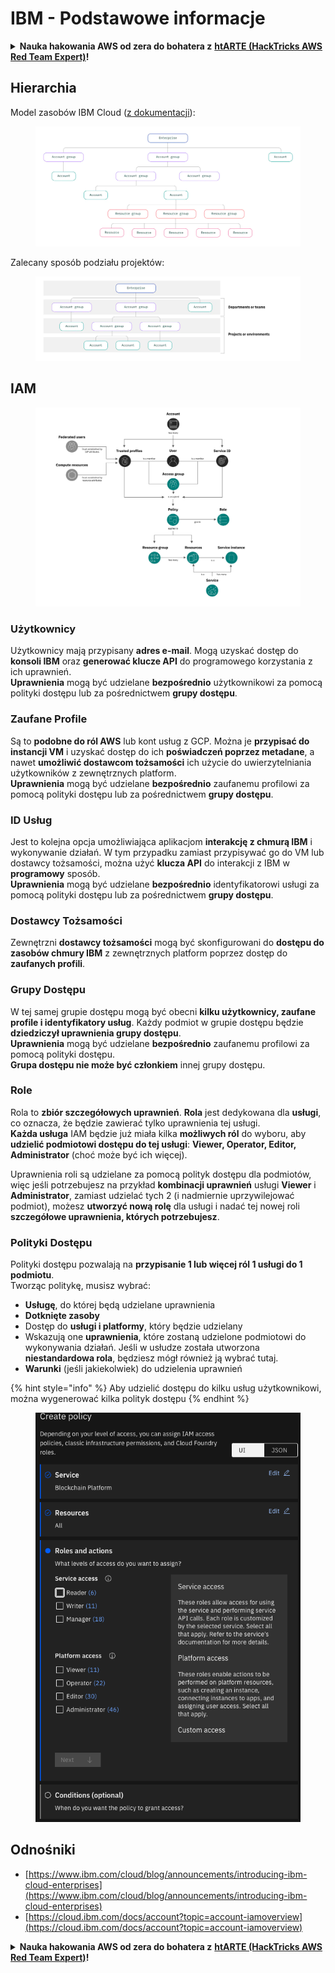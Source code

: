 # IBM - Podstawowe informacje

<details>

<summary><strong>Nauka hakowania AWS od zera do bohatera z</strong> <a href="https://training.hacktricks.xyz/courses/arte"><strong>htARTE (HackTricks AWS Red Team Expert)</strong></a><strong>!</strong></summary>

Inne sposoby wsparcia HackTricks:

* Jeśli chcesz zobaczyć swoją **firmę reklamowaną w HackTricks** lub **pobrać HackTricks w formacie PDF**, sprawdź [**PLANY SUBSKRYPCYJNE**](https://github.com/sponsors/carlospolop)!
* Zdobądź [**oficjalne gadżety PEASS & HackTricks**](https://peass.creator-spring.com)
* Odkryj [**Rodzinę PEASS**](https://opensea.io/collection/the-peass-family), naszą kolekcję ekskluzywnych [**NFT**](https://opensea.io/collection/the-peass-family)
* **Dołącz do** 💬 [**grupy Discord**](https://discord.gg/hRep4RUj7f) lub [**grupy telegramowej**](https://t.me/peass) lub **śledź** mnie na **Twitterze** 🐦 [**@carlospolopm**](https://twitter.com/carlospolopm)**.**
* **Podziel się swoimi sztuczkami hakowania, przesyłając PR-y do** [**HackTricks**](https://github.com/carlospolop/hacktricks) i [**HackTricks Cloud**](https://github.com/carlospolop/hacktricks-cloud) repozytoriów na GitHubie.

</details>

## Hierarchia

Model zasobów IBM Cloud ([z dokumentacji](https://www.ibm.com/blog/announcement/introducing-ibm-cloud-enterprises/)):

<figure><img src="../../.gitbook/assets/image (225).png" alt=""><figcaption></figcaption></figure>

Zalecany sposób podziału projektów:

<figure><img src="../../.gitbook/assets/image (239).png" alt=""><figcaption></figcaption></figure>

## IAM

<figure><img src="../../.gitbook/assets/image (266).png" alt=""><figcaption></figcaption></figure>

### Użytkownicy

Użytkownicy mają przypisany **adres e-mail**. Mogą uzyskać dostęp do **konsoli IBM** oraz **generować klucze API** do programowego korzystania z ich uprawnień.\
**Uprawnienia** mogą być udzielane **bezpośrednio** użytkownikowi za pomocą polityki dostępu lub za pośrednictwem **grupy dostępu**.

### Zaufane Profile

Są to **podobne do ról AWS** lub kont usług z GCP. Można je **przypisać do instancji VM** i uzyskać dostęp do ich **poświadczeń poprzez metadane**, a nawet **umożliwić dostawcom tożsamości** ich użycie do uwierzytelniania użytkowników z zewnętrznych platform.\
**Uprawnienia** mogą być udzielane **bezpośrednio** zaufanemu profilowi za pomocą polityki dostępu lub za pośrednictwem **grupy dostępu**.

### ID Usług

Jest to kolejna opcja umożliwiająca aplikacjom **interakcję z chmurą IBM** i wykonywanie działań. W tym przypadku zamiast przypisywać go do VM lub dostawcy tożsamości, można użyć **klucza API** do interakcji z IBM w **programowy** sposób.\
**Uprawnienia** mogą być udzielane **bezpośrednio** identyfikatorowi usługi za pomocą polityki dostępu lub za pośrednictwem **grupy dostępu**.

### Dostawcy Tożsamości

Zewnętrzni **dostawcy tożsamości** mogą być skonfigurowani do **dostępu do zasobów chmury IBM** z zewnętrznych platform poprzez dostęp do **zaufanych profili**.

### Grupy Dostępu

W tej samej grupie dostępu mogą być obecni **kilku użytkownicy, zaufane profile i identyfikatory usług**. Każdy podmiot w grupie dostępu będzie **dziedziczył uprawnienia grupy dostępu**.\
**Uprawnienia** mogą być udzielane **bezpośrednio** zaufanemu profilowi za pomocą polityki dostępu.\
**Grupa dostępu nie może być członkiem** innej grupy dostępu.

### Role

Rola to **zbiór szczegółowych uprawnień**. **Rola** jest dedykowana dla **usługi**, co oznacza, że będzie zawierać tylko uprawnienia tej usługi.\
**Każda usługa** IAM będzie już miała kilka **możliwych ról** do wyboru, aby **udzielić podmiotowi dostępu do tej usługi**: **Viewer, Operator, Editor, Administrator** (choć może być ich więcej).

Uprawnienia roli są udzielane za pomocą polityk dostępu dla podmiotów, więc jeśli potrzebujesz na przykład **kombinacji uprawnień** usługi **Viewer** i **Administrator**, zamiast udzielać tych 2 (i nadmiernie uprzywilejować podmiot), możesz **utworzyć nową rolę** dla usługi i nadać tej nowej roli **szczegółowe uprawnienia, których potrzebujesz**.

### Polityki Dostępu

Polityki dostępu pozwalają na **przypisanie 1 lub więcej ról 1 usługi do 1 podmiotu**.\
Tworząc politykę, musisz wybrać:

* **Usługę**, do której będą udzielane uprawnienia
* **Dotknięte zasoby**
* Dostęp do **usługi i platformy**, który będzie udzielany
* Wskazują one **uprawnienia**, które zostaną udzielone podmiotowi do wykonywania działań. Jeśli w usłudze została utworzona **niestandardowa rola**, będziesz mógł również ją wybrać tutaj.
* **Warunki** (jeśli jakiekolwiek) do udzielenia uprawnień

{% hint style="info" %}
Aby udzielić dostępu do kilku usług użytkownikowi, można wygenerować kilka polityk dostępu
{% endhint %}

<figure><img src="../../.gitbook/assets/image (248).png" alt=""><figcaption></figcaption></figure>

## Odnośniki

* [https://www.ibm.com/cloud/blog/announcements/introducing-ibm-cloud-enterprises](https://www.ibm.com/cloud/blog/announcements/introducing-ibm-cloud-enterprises)
* [https://cloud.ibm.com/docs/account?topic=account-iamoverview](https://cloud.ibm.com/docs/account?topic=account-iamoverview)

<details>

<summary><strong>Nauka hakowania AWS od zera do bohatera z</strong> <a href="https://training.hacktricks.xyz/courses/arte"><strong>htARTE (HackTricks AWS Red Team Expert)</strong></a><strong>!</strong></summary>

Inne sposoby wsparcia HackTricks:

* Jeśli chcesz zobaczyć swoją **firmę reklamowaną w HackTricks** lub **pobrać HackTricks w formacie PDF**, sprawdź [**PLANY SUBSKRYPCYJNE**](https://github.com/sponsors/carlospolop)!
* Zdobądź [**oficjalne gadżety PEASS & HackTricks**](https://peass.creator-spring.com)
* Odkryj [**Rodzinę PEASS**](https://opensea.io/collection/the-peass-family), naszą kolekcję ekskluzywnych [**NFT**](https://opensea.io/collection/the-peass-family)
* **Dołącz do** 💬 [**grupy Discord**](https://discord.gg/hRep4RUj7f) lub [**grupy telegramowej**](https://t.me/peass) lub **śledź** mnie na **Twitterze** 🐦 [**@carlospolopm**](https://twitter.com/carlospolopm)**.**
* **Podziel się swoimi sztuczkami hakowania, przesyłając PR-y do** [**HackTricks**](https://github.com/carlospolop/hacktricks) i [**HackTricks Cloud**](https://github.com/carlospolop/hacktricks-cloud) repozytoriów na GitHubie.

</details>
